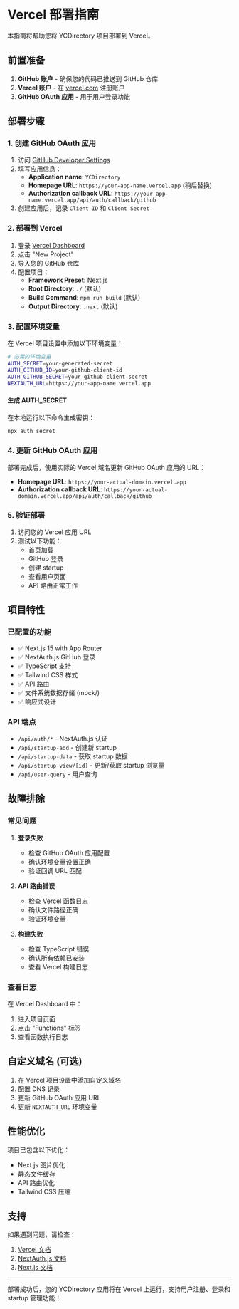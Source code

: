 # Vercel 部署指南

本指南将帮助您将 YCDirectory 项目部署到 Vercel。

## 前置准备

1. **GitHub 账户** - 确保您的代码已推送到 GitHub 仓库
2. **Vercel 账户** - 在 [vercel.com](https://vercel.com) 注册账户
3. **GitHub OAuth 应用** - 用于用户登录功能

## 部署步骤

### 1. 创建 GitHub OAuth 应用

1. 访问 [GitHub Developer Settings](https://github.com/settings/applications/new)
2. 填写应用信息：
   - **Application name**: `YCDirectory`
   - **Homepage URL**: `https://your-app-name.vercel.app` (稍后替换)
   - **Authorization callback URL**: `https://your-app-name.vercel.app/api/auth/callback/github`
3. 创建应用后，记录 `Client ID` 和 `Client Secret`

### 2. 部署到 Vercel

1. 登录 [Vercel Dashboard](https://vercel.com/dashboard)
2. 点击 "New Project"
3. 导入您的 GitHub 仓库
4. 配置项目：
   - **Framework Preset**: Next.js
   - **Root Directory**: `./` (默认)
   - **Build Command**: `npm run build` (默认)
   - **Output Directory**: `.next` (默认)

### 3. 配置环境变量

在 Vercel 项目设置中添加以下环境变量：

```bash
# 必需的环境变量
AUTH_SECRET=your-generated-secret
AUTH_GITHUB_ID=your-github-client-id
AUTH_GITHUB_SECRET=your-github-client-secret
NEXTAUTH_URL=https://your-app-name.vercel.app
```

#### 生成 AUTH_SECRET

在本地运行以下命令生成密钥：
```bash
npx auth secret
```

### 4. 更新 GitHub OAuth 应用

部署完成后，使用实际的 Vercel 域名更新 GitHub OAuth 应用的 URL：
- **Homepage URL**: `https://your-actual-domain.vercel.app`
- **Authorization callback URL**: `https://your-actual-domain.vercel.app/api/auth/callback/github`

### 5. 验证部署

1. 访问您的 Vercel 应用 URL
2. 测试以下功能：
   - 首页加载
   - GitHub 登录
   - 创建 startup
   - 查看用户页面
   - API 路由正常工作

## 项目特性

### 已配置的功能
- ✅ Next.js 15 with App Router
- ✅ NextAuth.js GitHub 登录
- ✅ TypeScript 支持
- ✅ Tailwind CSS 样式
- ✅ API 路由
- ✅ 文件系统数据存储 (mock/)
- ✅ 响应式设计

### API 端点
- `/api/auth/*` - NextAuth.js 认证
- `/api/startup-add` - 创建新 startup
- `/api/startup-data` - 获取 startup 数据
- `/api/startup-view/[id]` - 更新/获取 startup 浏览量
- `/api/user-query` - 用户查询

## 故障排除

### 常见问题

1. **登录失败**
   - 检查 GitHub OAuth 应用配置
   - 确认环境变量设置正确
   - 验证回调 URL 匹配

2. **API 路由错误**
   - 检查 Vercel 函数日志
   - 确认文件路径正确
   - 验证环境变量

3. **构建失败**
   - 检查 TypeScript 错误
   - 确认所有依赖已安装
   - 查看 Vercel 构建日志

### 查看日志

在 Vercel Dashboard 中：
1. 进入项目页面
2. 点击 "Functions" 标签
3. 查看函数执行日志

## 自定义域名 (可选)

1. 在 Vercel 项目设置中添加自定义域名
2. 配置 DNS 记录
3. 更新 GitHub OAuth 应用 URL
4. 更新 `NEXTAUTH_URL` 环境变量

## 性能优化

项目已包含以下优化：
- Next.js 图片优化
- 静态文件缓存
- API 路由优化
- Tailwind CSS 压缩

## 支持

如果遇到问题，请检查：
1. [Vercel 文档](https://vercel.com/docs)
2. [NextAuth.js 文档](https://next-auth.js.org)
3. [Next.js 文档](https://nextjs.org/docs)

---

部署成功后，您的 YCDirectory 应用将在 Vercel 上运行，支持用户注册、登录和 startup 管理功能！